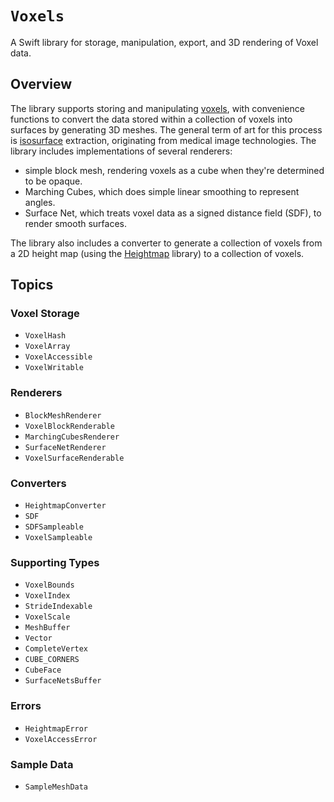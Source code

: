 # ``Voxels``

A Swift library for storage, manipulation, export, and 3D rendering of Voxel data.

## Overview

The library supports storing and manipulating [voxels](https://en.wikipedia.org/wiki/Voxel), with convenience functions to convert the data stored within a collection of voxels into surfaces by generating 3D meshes.
The general term of art for this process is [isosurface](https://en.wikipedia.org/wiki/Isosurface) extraction, originating from medical image technologies.
The library includes implementations of several renderers:

- simple block mesh, rendering voxels as a cube when they're determined to be opaque. 
- Marching Cubes, which does simple linear smoothing to represent angles.
- Surface Net, which treats voxel data as a signed distance field (SDF), to render smooth surfaces.

The library also includes a converter to generate a collection of voxels from a 2D height map (using the [Heightmap](https://github.com/heckj/Heightmap) library) to a collection of voxels.

## Topics

### Voxel Storage

- ``VoxelHash``
- ``VoxelArray``
- ``VoxelAccessible``
- ``VoxelWritable``


### Renderers

- ``BlockMeshRenderer``
- ``VoxelBlockRenderable``
- ``MarchingCubesRenderer``
- ``SurfaceNetRenderer``
- ``VoxelSurfaceRenderable``

### Converters

- ``HeightmapConverter``
- ``SDF``
- ``SDFSampleable``
- ``VoxelSampleable``

### Supporting Types

- ``VoxelBounds``
- ``VoxelIndex``
- ``StrideIndexable``
- ``VoxelScale``
- ``MeshBuffer``
- ``Vector``
- ``CompleteVertex``
- ``CUBE_CORNERS``
- ``CubeFace``
- ``SurfaceNetsBuffer``

### Errors

- ``HeightmapError``
- ``VoxelAccessError``

### Sample Data

- ``SampleMeshData``
